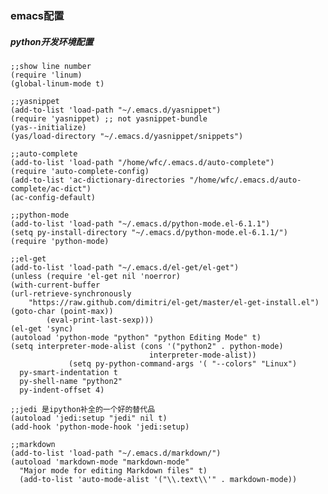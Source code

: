 ### emacs配置 ###

##### python开发环境配置 #####

    ;;show line number
    (require 'linum)
    (global-linum-mode t)

    ;;yasnippet
    (add-to-list 'load-path "~/.emacs.d/yasnippet")
    (require 'yasnippet) ;; not yasnippet-bundle
    (yas--initialize)
    (yas/load-directory "~/.emacs.d/yasnippet/snippets")

    ;;auto-complete
    (add-to-list 'load-path "/home/wfc/.emacs.d/auto-complete")
    (require 'auto-complete-config)
    (add-to-list 'ac-dictionary-directories "/home/wfc/.emacs.d/auto-complete/ac-dict")
    (ac-config-default)

    ;;python-mode	
    (add-to-list 'load-path "~/.emacs.d/python-mode.el-6.1.1")
    (setq py-install-directory "~/.emacs.d/python-mode.el-6.1.1/")
    (require 'python-mode)

    ;;el-get
    (add-to-list 'load-path "~/.emacs.d/el-get/el-get")
    (unless (require 'el-get nil 'noerror)
    (with-current-buffer
	(url-retrieve-synchronously
		"https://raw.github.com/dimitri/el-get/master/el-get-install.el")
	(goto-char (point-max))
    		(eval-print-last-sexp)))
    (el-get 'sync)
    (autoload 'python-mode "python" "python Editing Mode" t)
    (setq interpreter-mode-alist (cons '("python2" . python-mode)
                                   interpreter-mode-alist))
				 (setq py-python-command-args '( "--colors" "Linux")
      py-smart-indentation t
      py-shell-name "python2"
      py-indent-offset 4)

    ;;jedi 是ipython补全的一个好的替代品
    (autoload 'jedi:setup "jedi" nil t)
    (add-hook 'python-mode-hook 'jedi:setup)

    ;;markdown
    (add-to-list 'load-path "~/.emacs.d/markdown/")
    (autoload 'markdown-mode "markdown-mode"
      "Major mode for editing Markdown files" t)
      (add-to-list 'auto-mode-alist '("\\.text\\'" . markdown-mode))



